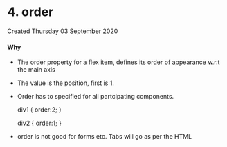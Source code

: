 # 4. order

Created Thursday 03 September 2020

#### Why

- The order property for a flex item, defines its order of appearance w.r.t the main axis
- The value is the position, first is 1.
- Order has to specified for all partcipating components.

  div1
  {
  order:2;
  }

  div2
  {
  order:1;
  }

- order is not good for forms etc. Tabs will go as per the HTML
